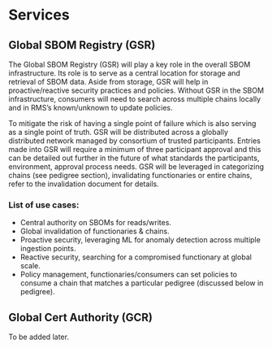 # Services


## Global SBOM Registry (GSR)


  The Global SBOM Registry (GSR) will play a key role in the overall SBOM infrastructure. Its role is to serve as a central location for storage and retrieval of SBOM data.  Aside from storage, GSR will help in proactive/reactive security practices and policies.   Without GSR in the SBOM infrastructure, consumers will need to search across multiple chains locally and in RMS’s known/unknown to update policies.

  To mitigate the risk of having a single point of failure which is also serving as a single point of truth.  GSR will be distributed across a globally distributed network managed by consortium of trusted participants.   Entries made into GSR will require a minimum of three participant approval and this can be detailed out further in the future of what standards the participants, environment, approval process needs.   GSR will be leveraged in categorizing chains (see pedigree section), invalidating functionaries or entire chains, refer to the invalidation document for details.

  
### List of use cases:

* Central authority on SBOMs for reads/writes.
* Global invalidation of functionaries & chains.
* Proactive security, leveraging ML for anomaly detection across multiple ingestion points.
* Reactive security, searching for a compromised functionary at global scale.
* Policy management, functionaries/consumers can set policies to consume a chain that matches a particular pedigree (discussed below in pedigree).


## Global Cert Authority (GCR)

To be added later.


